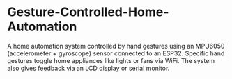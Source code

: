 # Gesture-Controlled-Home-Automation
A home automation system controlled by hand gestures using an MPU6050 (accelerometer + gyroscope) sensor connected to an ESP32. Specific hand gestures toggle home appliances like lights or fans via WiFi. The system also gives feedback via an LCD display or serial monitor.
